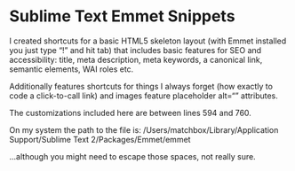 Sublime Text Emmet Snippets
===========================

I created shortcuts for a basic HTML5 skeleton layout (with Emmet installed you just type “!” and hit tab) that includes basic features for SEO and accessibility: title, meta description, meta keywords, a canonical link, semantic elements, WAI roles etc.

Additionally features shortcuts for things I always forget (how exactly to code a click-to-call link) and images feature placeholder alt=“” attributes.

The customizations included here are between lines 594 and 760.

On my system the path to the file is: /Users/matchbox/Library/Application Support/Sublime Text 2/Packages/Emmet/emmet

...although you might need to escape those spaces, not really sure.
